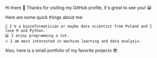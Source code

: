 Hi there 👋 Thanks for visiting my GitHub profile, it's great to see you! 😀

Here are some quick things about me:

    🔭 I'm a bioinformatician or maybe data scientist from Poland and I love R and Python.
    💻 I enjoy programming a lot.
    🔥 I am most interested in machine learning and data analysis.    
    
Also, here is a small portfolio of my favorite projects 😎
